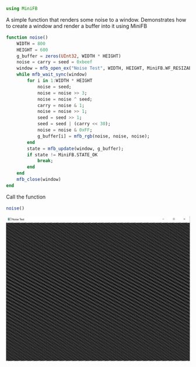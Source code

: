 ```julia
using MiniFB
```

A simple function that renders some noise to a window. Demonstrates how to create a window and render a buffer into it using MiniFB

```julia
function noise()
    WIDTH = 800
    HEIGHT = 600
    g_buffer = zeros(UInt32, WIDTH * HEIGHT)
    noise = carry = seed = 0xbeef
    window = mfb_open_ex("Noise Test", WIDTH, HEIGHT, MiniFB.WF_RESIZABLE);
    while mfb_wait_sync(window)
        for i in 1:WIDTH * HEIGHT
            noise = seed;
            noise = noise >> 3;
            noise = noise ^ seed;
            carry = noise & 1;
            noise = noise >> 1;
            seed = seed >> 1;
            seed = seed | (carry << 30);
            noise = noise & 0xFF;
            g_buffer[i] = mfb_rgb(noise, noise, noise);
        end
        state = mfb_update(window, g_buffer);
        if state != MiniFB.STATE_OK
            break;
        end
    end
    mfb_close(window)
end
```

Call the function

```julia
noise()
```

![](../assets/noise.png)

